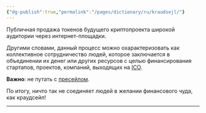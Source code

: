 ```yaml
---
{"dg-publish":true,"permalink":"/pages/dictionary/ru/kraudsejl/"}
---
```



Публичная продажа токенов будущего криптопроекта широкой аудитории через интернет-площадки.

Другими словами, данный процесс можно охарактеризовать как коллективное сотрудничество людей, которое заключается в объединении их денег или других ресурсов с целью финансирования стартапов, проектов, компаний, выходящих на [ICO](https://hackmd.io/wY8fl9mgTB2Af84GyVIfzQ).

**Важно**: не путать с [пресейлом](https://hackmd.io/HLnTQdNLS3u0wILcDZdiWg).

По итогу, ничто так не соединяет людей в желании финансового чуда, как краудсейл!

* * *
